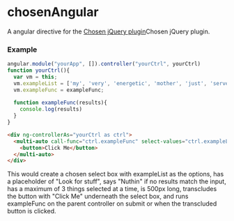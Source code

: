 # chosenAngular
A angular directive for the [Chosen jQuery plugin](http://harvesthq.github.io/chosen/options.html)Chosen jQuery plugin.


### Example
```js
angular.module("yourApp", []).controller("yourCtrl", yourCtrl)
function yourCtrl(){
  var vm = this;
  vm.exampleList = ['my', 'very', 'energetic', 'mother', 'just', 'served', 'us', 'nine', undefined];
  vm.exampleFunc = exampleFunc;
  
  function exampleFunc(results){
    console.log(results)
  }
}
```
```html
<div ng-controllerAs="yourCtrl as ctrl">
  <multi-auto call-func="ctrl.exampleFunc" select-values="ctrl.exampleList" max-choices="3" box-width="500px"       no-result-text="Nuthin" placeholder-text="Look for stuff">
    <button>Click Me</button>
  </multi-auto>
</div>
```

This would create a chosen select box with exampleList as the options, has a placeholder of "Look for stuff", says "Nuthin" if no results match the input, has a maximum of 3 things selected at a time, is 500px long, transcludes the button with "Click Me" underneath the select box, and runs exampleFunc on the parent controller on submit or when the transcluded button is clicked.
